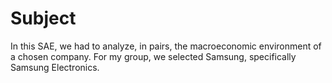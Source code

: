 
# Subject
In this SAE, we had to analyze, in pairs, the macroeconomic environment of a chosen company. For my group, we selected Samsung, specifically Samsung Electronics.
